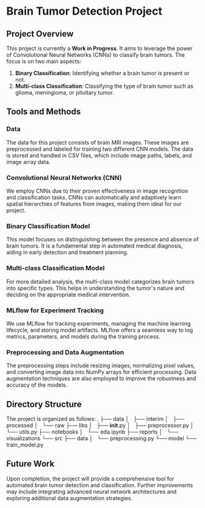 # Brain Tumor Detection Project

## Project Overview

This project is currently a **Work in Progress**. It aims to leverage the power of Convolutional Neural Networks (CNNs) to classify brain tumors. The focus is on two main aspects:

1. **Binary Classification**: Identifying whether a brain tumor is present or not.
2. **Multi-class Classification**: Classifying the type of brain tumor such as glioma, meningioma, or pituitary tumor.

## Tools and Methods

### Data

The data for this project consists of brain MRI images. These images are preprocessed and labeled for training two different CNN models. The data is stored and handled in CSV files, which include image paths, labels, and image array data.

### Convolutional Neural Networks (CNN)

We employ CNNs due to their proven effectiveness in image recognition and classification tasks. CNNs can automatically and adaptively learn spatial hierarchies of features from images, making them ideal for our project.

### Binary Classification Model

This model focuses on distinguishing between the presence and absence of brain tumors. It is a fundamental step in automated medical diagnosis, aiding in early detection and treatment planning.

### Multi-class Classification Model

For more detailed analysis, the multi-class model categorizes brain tumors into specific types. This helps in understanding the tumor's nature and deciding on the appropriate medical intervention.

### MLflow for Experiment Tracking

We use MLflow for tracking experiments, managing the machine learning lifecycle, and storing model artifacts. MLflow offers a seamless way to log metrics, parameters, and models during the training process.

### Preprocessing and Data Augmentation

The preprocessing steps include resizing images, normalizing pixel values, and converting image data into NumPy arrays for efficient processing. Data augmentation techniques are also employed to improve the robustness and accuracy of the models.

## Directory Structure
The project is organized as follows:
.
├── data
│   ├── interim
│   ├── processed
│   └── raw
├── libs
│   ├── __init__.py
│   ├── preprocessor.py
│   └── utils.py
├── notebooks
│   └── eda.ipynb
├── reports
│   └── visualizations
└── src
    ├── data
    │   └── preprocessing.py
    └── model
        └── train_model.py


## Future Work

Upon completion, the project will provide a comprehensive tool for automated brain tumor detection and classification. Further improvements may include integrating advanced neural network architectures and exploring additional data augmentation strategies.
